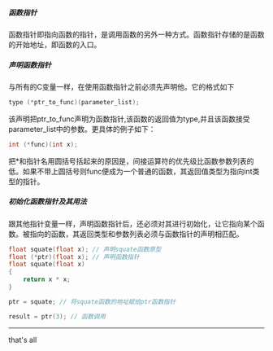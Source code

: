 ##### 函数指针

函数指针即指向函数的指针，是调用函数的另外一种方式。函数指针存储的是函数的开始地址，即函数的入口。

##### 声明函数指针

与所有的C变量一样，在使用函数指针之前必须先声明他。它的格式如下

```c
type (*ptr_to_func)(parameter_list);
```

该声明把ptr_to_func声明为函数指针,该函数的返回值为type,并且该函数接受parameter_list中的参数。更具体的例子如下：

```c
int (*func)(int x);
```

把*和指针名用圆括号括起来的原因是，间接运算符的优先级比函数参数列表的低。如果不带上圆括号则func便成为一个普通的函数，其返回值类型为指向int类型的指针。

##### 初始化函数指针及其用法

跟其他指针变量一样，声明函数指针后，还必须对其进行初始化，让它指向某个函数。被指向的函数，其返回类型和参数列表必须与函数指针的声明相匹配。

```c
float squate(float x); // 声明squate函数原型
float (*ptr)(float x); // 声明函数指针
float squate(float x)
{
    return x * x;
}

ptr = squate; // 将squate函数的地址赋给ptr函数指针

result = ptr(3); // 函数调用
```



---

that's all